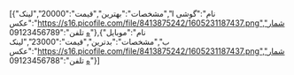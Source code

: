 [{"نام":"گوشی ا","مشخصات":"بهترین","قیمت":"20000","لینک عکس":"https://s16.picofile.com/file/8413875242/1605231187437.png","شماره تلفن":"09123456789"},{"نام":"موبایل ب","مشخصات":"بدترین","قیمت":"23000","لینک عکس":"https://s16.picofile.com/file/8413875242/1605231187437.png","شماره تلفن":"09123456788"}]